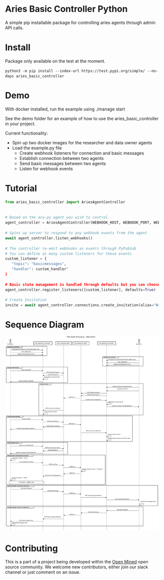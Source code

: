 # Aries Basic Controller Python

A simple pip installable package for controlling aries agents through admin API calls.

# Install

Package only available on the test at the moment.

`python3 -m pip install --index-url https://test.pypi.org/simple/ --no-deps aries_basic_controller`


# Demo

With docker installed, run the example using ./manage start

See the demo folder for an example of how to use the aries_basic_controller in your project.

Current functionality:
* Spin up two docker images for the researcher and data owner agents
* Load the example.py file
    * Create webhook listeners for connection and basic messages
    * Establish connection between two agents
    * Send basic messages between two agents
    * Listen for webhook events


# Tutorial

```python
from aries_basic_controller import AriesAgentController


# Based on the aca-py agent you wish to control
agent_controller = AriesAgentController(WEBHOOK_HOST, WEBHOOK_PORT, WEBHOOK_BASE, ADMIN_URL)

# Spins up server to respond to any webhook events from the agent
await agent_controller.listen_webhooks()

# The controller re-emit webhooks as events through PyPubSub
# You can define as many custom listeners for these events
custom_listener = {
   "topic": "basicmessages",
   "handler": custom_handler"
}

# Basic state management is handled through defaults but you can choose to pass in a set of listeners as an array
agent_controller.register_listeners([custom_listener], defaults=True)

# Create Invitation
invite = await agent_controller.connections.create_invitation(alias="Will")


```

# Sequence Diagram

![Sequence Diagram](./sequence_diagrams/controller_basic_messaging.svg)

# Contributing

This is a part of a project being developed within the [Open Mined](https://openmined.org) open source community. We welcome new contributors, either join our slack channel or just comment on an issue.
